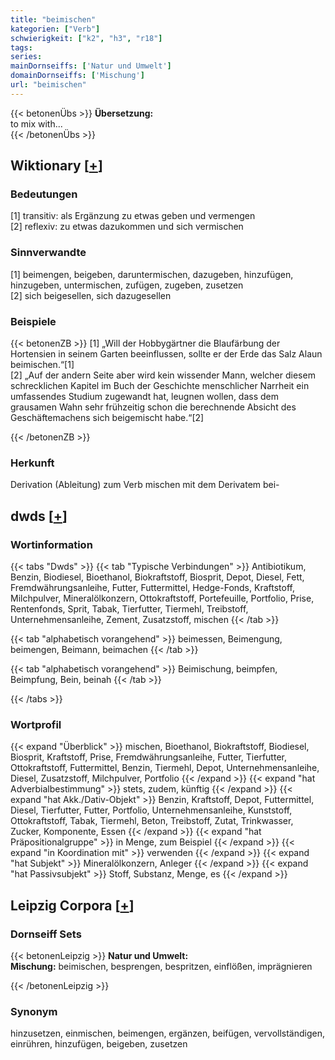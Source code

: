 ```yaml
---
title: "beimischen"
kategorien: ["Verb"]
schwierigkeit: ["k2", "h3", "r18"]
tags:
series:
mainDornseiffs: ['Natur und Umwelt']
domainDornseiffs: ['Mischung']
url: "beimischen"
---
```


{{< betonenÜbs >}}
**Übersetzung:**  
to mix  with...  
{{< /betonenÜbs >}}

## Wiktionary [[+](https://de.wiktionary.org/wiki/beimischen)]

### Bedeutungen
[1] transitiv: als Ergänzung zu etwas geben und vermengen  
[2] reflexiv: zu etwas dazukommen und sich vermischen  

### Sinnverwandte
[1] beimengen, beigeben, daruntermischen, dazugeben, hinzufügen, hinzugeben, untermischen, zufügen, zugeben, zusetzen  
[2] sich beigesellen, sich dazugesellen  

### Beispiele
{{< betonenZB >}}
[1] „Will der Hobbygärtner die Blaufärbung der Hortensien in seinem Garten beeinflussen, sollte er der Erde das Salz Alaun beimischen.“[1]  
[2] „Auf der andern Seite aber wird kein wissender Mann, welcher diesem schrecklichen Kapitel im Buch der Geschichte menschlicher Narrheit ein umfassendes Studium zugewandt hat, leugnen wollen, dass dem grausamen Wahn sehr frühzeitig schon die berechnende Absicht des Geschäftemachens sich beigemischt habe.“[2]  

{{< /betonenZB >}}
### Herkunft
Derivation (Ableitung) zum Verb mischen mit dem Derivatem bei-  



## dwds [[+](https://www.dwds.de/wb/beimischen)]

### Wortinformation
{{< tabs "Dwds" >}}
{{< tab "Typische Verbindungen" >}}
Antibiotikum, Benzin, Biodiesel, Bioethanol, Biokraftstoff, Biosprit, Depot, Diesel, Fett, Fremdwährungsanleihe, Futter, Futtermittel, Hedge-Fonds, Kraftstoff, Milchpulver, Mineralölkonzern, Ottokraftstoff, Portefeuille, Portfolio, Prise, Rentenfonds, Sprit, Tabak, Tierfutter, Tiermehl, Treibstoff, Unternehmensanleihe, Zement, Zusatzstoff, mischen
{{< /tab >}}

{{< tab "alphabetisch vorangehend" >}}
beimessen, Beimengung, beimengen, Beimann, beimachen
{{< /tab >}}

{{< tab "alphabetisch vorangehend" >}}
Beimischung, beimpfen, Beimpfung, Bein, beinah
{{< /tab >}}

{{< /tabs >}}

### Wortprofil
{{< expand "Überblick" >}} mischen, Bioethanol, Biokraftstoff, Biodiesel, Biosprit, Kraftstoff, Prise, Fremdwährungsanleihe, Futter, Tierfutter, Ottokraftstoff, Futtermittel, Benzin, Tiermehl, Depot, Unternehmensanleihe, Diesel, Zusatzstoff, Milchpulver, Portfolio {{< /expand >}}
{{< expand "hat Adverbialbestimmung" >}} stets, zudem, künftig {{< /expand >}}
{{< expand "hat Akk./Dativ-Objekt" >}} Benzin, Kraftstoff, Depot, Futtermittel, Diesel, Tierfutter, Futter, Portfolio, Unternehmensanleihe, Kunststoff, Ottokraftstoff, Tabak, Tiermehl, Beton, Treibstoff, Zutat, Trinkwasser, Zucker, Komponente, Essen {{< /expand >}}
{{< expand "hat Präpositionalgruppe" >}} in Menge, zum Beispiel {{< /expand >}}
{{< expand "in Koordination mit" >}} verwenden {{< /expand >}}
{{< expand "hat Subjekt" >}} Mineralölkonzern, Anleger {{< /expand >}}
{{< expand "hat Passivsubjekt" >}} Stoff, Substanz, Menge, es {{< /expand >}}

## Leipzig Corpora [[+](https://corpora.uni-leipzig.de/en/res?word=beimischen&corpusId=deu_newscrawl-public_2018)]

### Dornseiff Sets
{{< betonenLeipzig >}}
**Natur und Umwelt:**  
**Mischung:** beimischen, besprengen, bespritzen, einflößen, imprägnieren  

{{< /betonenLeipzig >}}

### Synonym
hinzusetzen, einmischen, beimengen, ergänzen, beifügen, vervollständigen, einrühren, hinzufügen, beigeben, zusetzen

